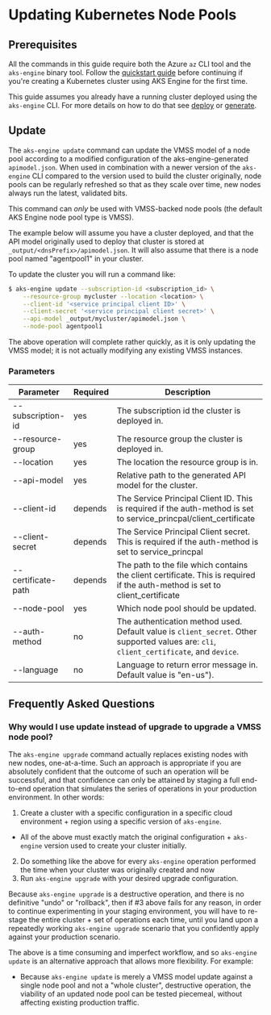# Updating Kubernetes Node Pools

## Prerequisites

All the commands in this guide require both the Azure `az` CLI tool and the `aks-engine` binary tool. Follow the [quickstart guide](../tutorials/quickstart.md) before continuing if you're creating a Kubernetes cluster using AKS Engine for the first time.

This guide assumes you already have a running cluster deployed using the `aks-engine` CLI. For more details on how to do that see [deploy](deploy.md) or [generate](generate.md).

## Update

The `aks-engine update` command can update the VMSS model of a node pool according to a modified configuration of the aks-engine-generated `apimodel.json`. When used in combination with a newer version of the `aks-engine` CLI compared to the version used to build the cluster originally, node pools can be regularly refreshed so that as they scale over time, new nodes always run the latest, validated bits.

This command can *only* be used with VMSS-backed node pools (the default AKS Engine node pool type is VMSS).

The example below will assume you have a cluster deployed, and that the API model originally used to deploy that cluster is stored at `_output/<dnsPrefix>/apimodel.json`. It will also assume that there is a node pool named "agentpool1" in your cluster.

To update the cluster you will run a command like:

```sh
$ aks-engine update --subscription-id <subscription_id> \
    --resource-group mycluster --location <location> \
    --client-id '<service principal client ID>' \
    --client-secret '<service principal client secret>' \
    --api-model _output/mycluster/apimodel.json \
    --node-pool agentpool1
```

The above operation will complete rather quickly, as it is only updating the VMSS model; it is not actually modifying any existing VMSS instances.

### Parameters

|Parameter|Required|Description|
|-----------------|---|---|
|--subscription-id|yes|The subscription id the cluster is deployed in.|
|--resource-group|yes|The resource group the cluster is deployed in.|
|--location|yes|The location the resource group is in.|
|--api-model|yes|Relative path to the generated API model for the cluster.|
|--client-id|depends| The Service Principal Client ID. This is required if the auth-method is set to service_princpal/client_certificate|
|--client-secret|depends| The Service Principal Client secret. This is required if the auth-method is set to service_princpal|
|--certificate-path|depends| The path to the file which contains the client certificate. This is required if the auth-method is set to client_certificate|
|--node-pool|yes|Which node pool should be updated.|
|--auth-method|no|The authentication method used. Default value is `client_secret`. Other supported values are: `cli`, `client_certificate`, and `device`.|
|--language|no|Language to return error message in. Default value is "en-us").|

## Frequently Asked Questions

### Why would I use update instead of upgrade to upgrade a VMSS node pool?

The `aks-engine upgrade` command actually replaces existing nodes with new nodes, one-at-a-time. Such an approach is appropriate if you are absolutely confident that the outcome of such an operation will be successful, and that confidence can only be attained by staging a full end-to-end operation that simulates the series of operations in your production environment. In other words:

1. Create a cluster with a specific configuration in a specific cloud environment + region using a specific version of `aks-engine`.
  - All of the above must exactly match the original configuration + `aks-engine` version used to create your cluster initially.
2. Do something like the above for every `aks-engine` operation performed the time when your cluster was originally created and now
3. Run `aks-engine upgrade` with your desired upgrade configuration.

Because `aks-engine upgrade` is a destructive operation, and there is no definitive "undo" or "rollback", then if #3 above fails for any reason, in order to continue experimenting in your staging environment, you will have to re-stage the entire cluster + set of operations each time, until you land upon a repeatedly working `aks-engine upgrade` scenario that you confidently apply against your production scenario.

The above is a time consuming and imperfect workflow, and so `aks-engine update` is an alternative approach that allows more flexibility. For example:

- Because `aks-engine update` is merely a VMSS model update against a single node pool and not a "whole cluster", destructive operation, the viability of an updated node pool can be tested piecemeal, without affecting existing production traffic.
